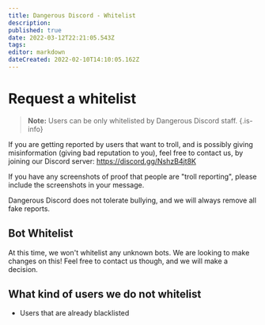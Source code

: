 ```yaml
---
title: Dangerous Discord - Whitelist
description: 
published: true
date: 2022-03-12T22:21:05.543Z
tags: 
editor: markdown
dateCreated: 2022-02-10T14:10:05.162Z
---
```


# Request a whitelist
> **Note:** Users can be only whitelisted by Dangerous Discord staff.
{.is-info}

If you are getting reported by users that want to troll, and is possibly giving misinformation (giving bad reputation to you), feel free to contact us, by joining our Discord server: https://discord.gg/NshzB4jt8K

If you have any screenshots of proof that people are "troll reporting", please include the screenshots in your message. 

Dangerous Discord does not tolerate bullying, and we will always remove all fake reports.

## Bot Whitelist
At this time, we won't whitelist any unknown bots. We are looking to make changes on this! Feel free to contact us though, and we will make a decision.

## What kind of users we do not whitelist
- Users that are already blacklisted